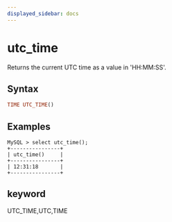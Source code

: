 ```yaml
---
displayed_sidebar: docs
---
```


# utc_time

Returns the current UTC time as a value in 'HH:MM:SS'.

## Syntax

```Haskell
TIME UTC_TIME()
```

## Examples

```Plain Text
MySQL > select utc_time();
+----------------+
| utc_time()     |
+----------------+
| 12:31:18       |
+----------------+
```

## keyword

UTC_TIME,UTC,TIME

